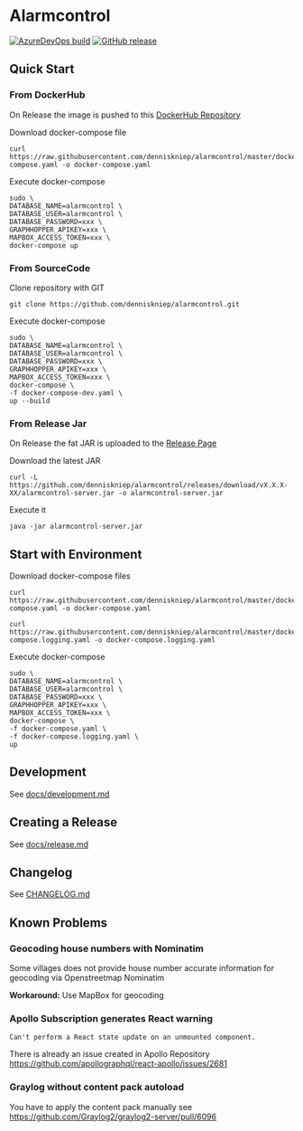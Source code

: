# Alarmcontrol
[![AzureDevOps build](https://dev.azure.com/kniepdennis/Alarmcontrol/_apis/build/status/Alarmcontrol-CI?branchName=master)](https://dev.azure.com/kniepdennis/Alarmcontrol/_build?definitionId=3)
[![GitHub release](https://img.shields.io/github/release/denniskniep/alarmcontrol.svg)](https://github.com/denniskniep/alarmcontrol/releases)

## Quick Start

### From DockerHub
On Release the image is pushed to this [DockerHub Repository](https://hub.docker.com/r/denniskniep/alarmcontrol)

Download docker-compose file
```
curl https://raw.githubusercontent.com/denniskniep/alarmcontrol/master/docker-compose.yaml -o docker-compose.yaml
```

Execute docker-compose
```
sudo \
DATABASE_NAME=alarmcontrol \
DATABASE_USER=alarmcontrol \
DATABASE_PASSWORD=xxx \
GRAPHHOPPER_APIKEY=xxx \
MAPBOX_ACCESS_TOKEN=xxx \
docker-compose up
```


### From SourceCode
Clone repository with GIT
```
git clone https://github.com/denniskniep/alarmcontrol.git
```

Execute docker-compose
```
sudo \
DATABASE_NAME=alarmcontrol \
DATABASE_USER=alarmcontrol \
DATABASE_PASSWORD=xxx \
GRAPHHOPPER_APIKEY=xxx \
MAPBOX_ACCESS_TOKEN=xxx \
docker-compose \
-f docker-compose-dev.yaml \
up --build
```

### From Release Jar
On Release the fat JAR is uploaded to the [Release Page](https://github.com/denniskniep/alarmcontrol/releases/latest)

Download the latest JAR
```
curl -L https://github.com/denniskniep/alarmcontrol/releases/download/vX.X.X-XX/alarmcontrol-server.jar -o alarmcontrol-server.jar
```

Execute it 
```
java -jar alarmcontrol-server.jar 
```

## Start with Environment

Download docker-compose files
```
curl https://raw.githubusercontent.com/denniskniep/alarmcontrol/master/docker-compose.yaml -o docker-compose.yaml
```

```
curl https://raw.githubusercontent.com/denniskniep/alarmcontrol/master/docker-compose.logging.yaml -o docker-compose.logging.yaml
```

Execute docker-compose
```
sudo \
DATABASE_NAME=alarmcontrol \
DATABASE_USER=alarmcontrol \
DATABASE_PASSWORD=xxx \
GRAPHHOPPER_APIKEY=xxx \
MAPBOX_ACCESS_TOKEN=xxx \
docker-compose \
-f docker-compose.yaml \
-f docker-compose.logging.yaml \
up
```

## Development
See [docs/development.md](docs/development.md)

## Creating a Release
See [docs/release.md](docs/release.md)

## Changelog
See [CHANGELOG.md](CHANGELOG.md)

## Known Problems
### Geocoding house numbers with Nominatim
Some villages does not provide house number accurate information for geocoding via Openstreetmap Nominatim 

**Workaround:**
Use MapBox for geocoding


### Apollo Subscription generates React warning
`Can't perform a React state update on an unmounted component.`

There is already an issue created in Apollo Repository
https://github.com/apollographql/react-apollo/issues/2681


### Graylog without content pack autoload
You have to apply the content pack manually 
see https://github.com/Graylog2/graylog2-server/pull/6096
